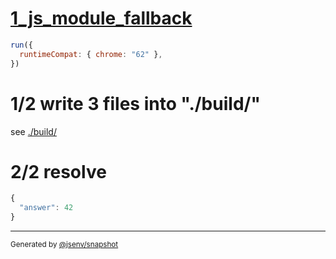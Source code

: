# [1_js_module_fallback](../../import_dynamic_type_json.test.mjs#L31)

```js
run({
  runtimeCompat: { chrome: "62" },
})
```

# 1/2 write 3 files into "./build/"

see [./build/](./build/)

# 2/2 resolve

```js
{
  "answer": 42
}
```

---

<sub>
  Generated by <a href="https://github.com/jsenv/core/tree/main/packages/independent/snapshot">@jsenv/snapshot</a>
</sub>
